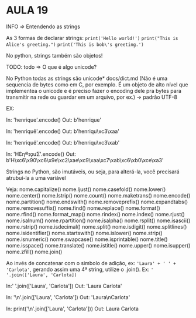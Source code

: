 # AULA 19

INFO => Entendendo as strings

As 3 formas de declarar strings:
    `print('Hello world!')`
    `print("This is Alice's greeting.")`
    `print('This is bob\'s greeting.')`

No python, strings também são objetos!

TODO:
todo => O que é algo unicode?

No Python todas as strings são unicode* docs/dict.md (Não é uma sequencia de bytes como em C, por exemplo. É um objeto de alto nível que implementea o unicode e é preciso fazer o encoding dele pra bytes para transmitir na rede ou guardar em um arquivo, por ex.) -> padrão UTF-8

EX:

In: 'henrique'.encode()
Out: b'henrique'

In: 'henriquê'.encode()
Out: b'henriqu\xc3\xaa'

In: 'henriquë'.encode()
Out: b'henriqu\xc3\xab'

In: 'HƐƞ®ɪǫưΣ'.encode()
Out: b'H\xc6\x90\xc6\x9e\xc2\xae\xc9\xaa\xc7\xab\xc6\xb0\xce\xa3'

Strings no Python, são imutáveis, ou seja, para alterá-la, você precisará atrubuí-la a uma variável

Veja:
nome.capitalize()    nome.ljust()
nome.casefold()      nome.lower()
nome.center()        nome.lstrip()
nome.count()         nome.maketrans()
nome.encode()        nome.partition()
nome.endswith()      nome.removeprefix()
nome.expandtabs()    nome.removesuffix()
nome.find()          nome.replace()
nome.format()        nome.rfind()
nome.format_map()    nome.rindex()
nome.index()         nome.rjust()
nome.isalnum()       nome.rpartition()
nome.isalpha()       nome.rsplit()
nome.isascii()       nome.rstrip()
nome.isdecimal()     nome.split()
nome.isdigit()       nome.splitlines()
nome.isidentifier()  nome.startswith()
nome.islower()       nome.strip()
nome.isnumeric()     nome.swapcase()
nome.isprintable()   nome.title()
nome.isspace()       nome.translate()
nome.istitle()       nome.upper()
nome.isupper()       nome.zfill()
nome.join()

Ao invés de concatenar com o simbolo de adição, ex:
`'Laura' + ' ' + 'Carlota'`, gerando assim uma 4ª string, utilize o .join(). Ex: `' '.join(['Laura', 'Carlota])`

In:' '.join(['Laura', 'Carlota'])
Out: 'Laura Carlota'

In: '\n'.join(['Laura', 'Carlota'])
Out: 'Laura\nCarlota'

In: print('\n'.join(['Laura', 'Carlota']))
Out: Laura
     Carlota
